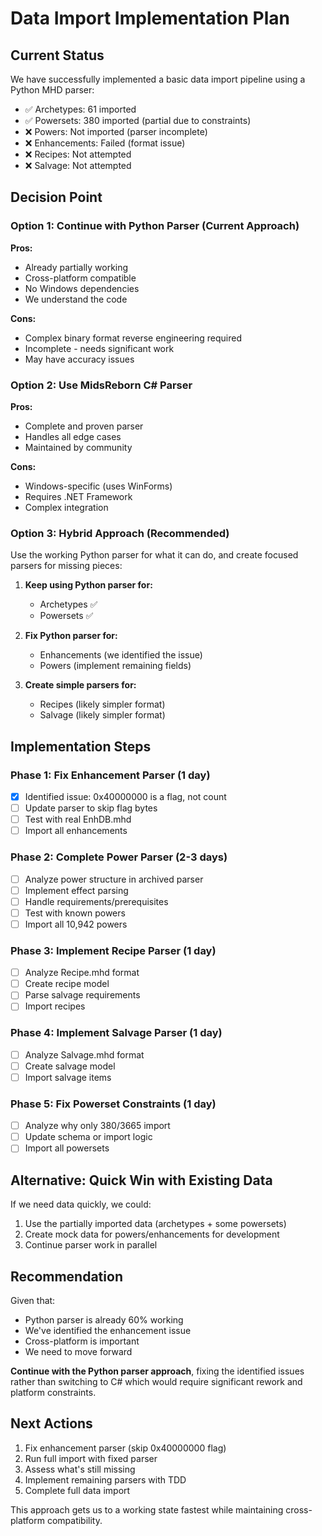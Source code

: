 # Data Import Implementation Plan

## Current Status

We have successfully implemented a basic data import pipeline using a Python MHD parser:
- ✅ Archetypes: 61 imported
- ✅ Powersets: 380 imported (partial due to constraints)
- ❌ Powers: Not imported (parser incomplete)
- ❌ Enhancements: Failed (format issue)
- ❌ Recipes: Not attempted
- ❌ Salvage: Not attempted

## Decision Point

### Option 1: Continue with Python Parser (Current Approach)
**Pros:**
- Already partially working
- Cross-platform compatible
- No Windows dependencies
- We understand the code

**Cons:**
- Complex binary format reverse engineering required
- Incomplete - needs significant work
- May have accuracy issues

### Option 2: Use MidsReborn C# Parser
**Pros:**
- Complete and proven parser
- Handles all edge cases
- Maintained by community

**Cons:**
- Windows-specific (uses WinForms)
- Requires .NET Framework
- Complex integration

### Option 3: Hybrid Approach (Recommended)
Use the working Python parser for what it can do, and create focused parsers for missing pieces:

1. **Keep using Python parser for:**
   - Archetypes ✅
   - Powersets ✅
   
2. **Fix Python parser for:**
   - Enhancements (we identified the issue)
   - Powers (implement remaining fields)
   
3. **Create simple parsers for:**
   - Recipes (likely simpler format)
   - Salvage (likely simpler format)

## Implementation Steps

### Phase 1: Fix Enhancement Parser (1 day)
- [x] Identified issue: 0x40000000 is a flag, not count
- [ ] Update parser to skip flag bytes
- [ ] Test with real EnhDB.mhd
- [ ] Import all enhancements

### Phase 2: Complete Power Parser (2-3 days)
- [ ] Analyze power structure in archived parser
- [ ] Implement effect parsing
- [ ] Handle requirements/prerequisites
- [ ] Test with known powers
- [ ] Import all 10,942 powers

### Phase 3: Implement Recipe Parser (1 day)
- [ ] Analyze Recipe.mhd format
- [ ] Create recipe model
- [ ] Parse salvage requirements
- [ ] Import recipes

### Phase 4: Implement Salvage Parser (1 day)
- [ ] Analyze Salvage.mhd format
- [ ] Create salvage model
- [ ] Import salvage items

### Phase 5: Fix Powerset Constraints (1 day)
- [ ] Analyze why only 380/3665 import
- [ ] Update schema or import logic
- [ ] Import all powersets

## Alternative: Quick Win with Existing Data

If we need data quickly, we could:
1. Use the partially imported data (archetypes + some powersets)
2. Create mock data for powers/enhancements for development
3. Continue parser work in parallel

## Recommendation

Given that:
- Python parser is already 60% working
- We've identified the enhancement issue
- Cross-platform is important
- We need to move forward

**Continue with the Python parser approach**, fixing the identified issues rather than switching to C# which would require significant rework and platform constraints.

## Next Actions

1. Fix enhancement parser (skip 0x40000000 flag)
2. Run full import with fixed parser
3. Assess what's still missing
4. Implement remaining parsers with TDD
5. Complete full data import

This approach gets us to a working state fastest while maintaining cross-platform compatibility.
